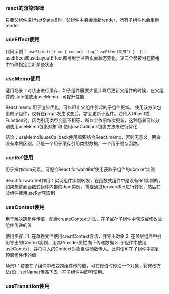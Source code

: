 ### react的渲染规律
只要父组件进行setState操作，父组件本身会重新render，所有子组件也会重新render


### useEffect使用
代码示例：
`
    useEffect(() => {
        console.log("useEffect使用")
    }, [])
`
useEffect和useLayoutEffect都可用于监听页面状态变化，第二个参数可在数组中特殊指定监听某些状态


### useMemo使用
适用场景：对状态进行缓存，如子组件需要大量计算后更新父组件的时候，在父组件的state值使用useMemo，可提升性能

React.memo 用于渲染优化，可以阻止父组件引起的子组件更新。
    使用该方法包裹的子组件，仅有在props发生改变后，才会更新子组件。若传入Object或Function时，因为引用类型变量不相等，所以会依旧每次更新，这种场景可以分别使用useMemo包裹对象 和 使用useCallback包裹方法来进行优化

结论：useMemo和useCallback使用都要结合React.memo，否则无意义。两者没有本质区别，只是一个用于缓存引用类型数据，一个用于缓存函数。

### useRef使用
用于操作dom元素。可配合React.forwardRef使用获取子组件的dom ref实例

React.forwardRef作用：实现组件实例转发，在函数式组件中是没有Ref实例的，如果想拿到函数式组件内部的dom实例，需要通过forwardRef进行转发，然后在父组件使用useRef获取到


### useContext使用
用于解决跨组件传值，配合createContext方法，在子或孙子组件中获取或修改父组件传递的值

使用步骤：1. 在单独文件使用creatContext方法，并导出对象
    2. 在顶层组件中引用导出的Context实例，用其Provider属性向下传递数据
    3. 子组件中使用useContext，并将引入的Context对象当做参数传入。此时便可在子组件中拿到顶层组件传的值

场景1：若要在子组件中改变跨组件传的值，可在传值时传递一个对象，将修改方法(如：setName)传递下去，在子组件中即可使用。   


### useTransition使用
